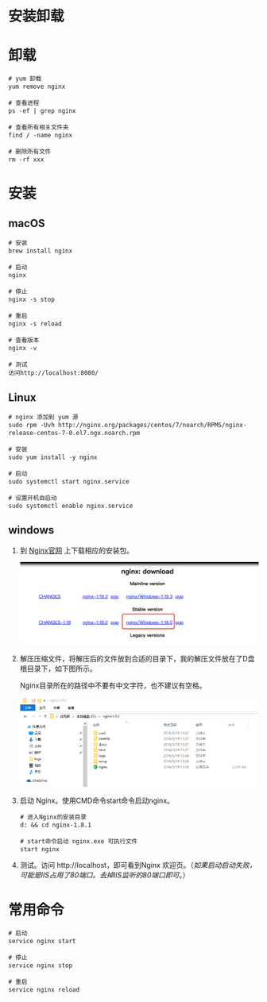 <h1 class="article-title no-number">安装卸载</h1>

# 卸载

```shell
# yum 卸载
yum remove nginx

# 查看进程
ps -ef | grep nginx

# 查看所有相关文件夹
find / -name nginx

# 删除所有文件
rm -rf xxx
```

# 安装

## macOS

```shell
# 安装
brew install nginx

# 启动
nginx

# 停止
nginx -s stop

# 重启
nginx -s reload

# 查看版本
nginx -v

# 测试
访问http://localhost:8080/
```

## Linux

```shell
# nginx 添加到 yum 源
sudo rpm -Uvh http://nginx.org/packages/centos/7/noarch/RPMS/nginx-release-centos-7-0.el7.ngx.noarch.rpm

# 安装
sudo yum install -y nginx

# 启动
sudo systemctl start nginx.service

# 设置开机自启动
sudo systemctl enable nginx.service
```

## windows

1. 到 [Nginx官网](http://nginx.org/en/download.html) 上下载相应的安装包。

   ![image.png](assets/1602490338317-2fe92fd2-7342-4ac6-ad68-329dfe3cd4be.png)

2. 解压压缩文件，将解压后的文件放到合适的目录下，我的解压文件放在了D盘根目录下，如下图所示。

   Nginx目录所在的路径中不要有中文字符，也不建议有空格。

   ![img](assets/1602490374749-7318aa39-5a45-479c-98d5-6e2e23312ce3.png)

3. 启动 Nginx。使用CMD命令start命令启动nginx。

   ```shell
   # 进入Nginx的安装目录
   d: && cd nginx-1.8.1
   
   # start命令启动 nginx.exe 可执行文件
   start nginx
   ```

4. 测试。访问 http://localhost，即可看到Nginx 欢迎页。（*如果启动启动失败，可能是IIS占用了80端口。去掉IIS监听的80端口即可*。）

# 常用命令

```shell
# 启动
service nginx start

# 停止
service nginx stop

# 重启
service nginx reload
```

